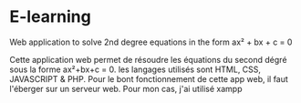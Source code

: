 # E-learning
Web application to solve 2nd degree equations in the form ax² + bx + c = 0


Cette application web permet de résoudre les équations du second dégré sous la forme ax²+bx+c = 0.
les langages utilisés sont HTML, CSS, JAVASCRIPT & PHP.
Pour le bont fonctionnement de cette app web, il faut l'éberger sur un serveur web.
Pour mon cas, j'ai utilisé xampp
